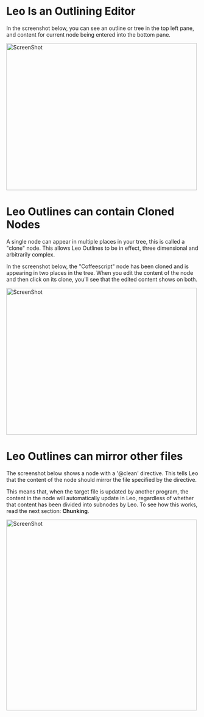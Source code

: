 # Leo Is an Outlining Editor

In the screenshot below, you can see an outline or tree in the top left pane, and content for 
current node being entered into the bottom pane.

<img width="500" height="385" src="static/leo1.png" alt="ScreenShot">

# Leo Outlines can contain Cloned Nodes

A single node can appear in multiple places in your tree, this is called a "clone" node. This allows Leo Outlines
to be in effect, three dimensional and arbitrarily complex.

In the screenshot below, the "Coffeescript" node has been cloned and is appearing in two places in the tree. When you edit the content of the node and then click on its clone, you'll see that the edited content shows on both.

<img width="500" height="385"  src="static/leo2.png" alt="ScreenShot">

# Leo Outlines can mirror other files

The screenshot below shows a node with a '@clean' directive. This tells Leo that the content of the node should mirror the file specified by the directive.

This means that, when the target file is updated by another program, the content in the node will automatically update in Leo, regardless of whether that
content has been divided into subnodes by Leo. To see how this works, read the next section: <b>Chunking</b>.

<img width="500" src="static/leo3.png" alt="ScreenShot">
